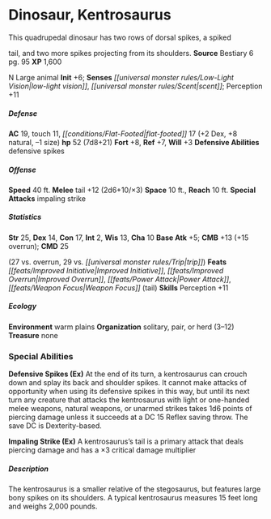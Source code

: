 ﻿---
cssclass: [monsters]
title1: Dinosaur, Kentrosaurus
desc_short: This quadrupedal dinosaur has two rows of dorsal spikes, a spikedtail,
  and two more spikes projecting from its shoulders.
title2: Kentrosaurus
CR: 5
sources:
- name: Bestiary 6
  page: 95
  link: http://paizo.com/products/btpy9oge?Pathfinder-Roleplaying-Game-Bestiary-6-Hardcover
XP: 1600
alignment: N
size: Large
type: animal
initiative:
  bonus: 6
senses:
  low-light vision: true
  scent: true
AC:
  AC: 19
  touch: 11
  flat_footed: 17
  components:
    dex: 2
    natural: 8
    size: -1
HP:
  HP: 52
  long: 7d8+21
saves:
  fort: 8
  ref: 7
  will: 3
defensive_abilities:
- defensive spikes
speeds:
  base: 40
attacks:
  melee:
  - - text: tail +12 (2d6+10/×3)
      entries:
      - - damage: 2d6+10
          crit_multiplier: 3
      attack: tail
      bonus:
      - 12
  special:
  - impaling strike
space: 10
reach: 10
ability_scores:
  STR: 25
  DEX: 14
  CON: 17
  INT: 2
  WIS: 13
  CHA: 10
BAB: 5
CMB: 13
CMB_other: +15 overrun
CMD: 25
CMD_other: 27 vs. overrun, 29 vs. trip
feats:
- name: Improved Initiative
- name: Improved Overrun
- name: Power Attack
- name: Weapon Focus (tail)
skills:
  Perception: 11
ecology:
  environment: warm plains
  organization: solitary, pair, or herd (3-12)
  treasure_type: none
special_abilities:
  Defensive Spikes (Ex): At the end of its turn, a kentrosaurus can crouch down and
    splay its back and shoulder spikes. It cannot make attacks of opportunity when
    using its defensive spikes in this way, but until its next turn any creature that
    attacks the kentrosaurus with light or one-handed melee weapons, natural weapons,
    or unarmed strikes takes 1d6 points of piercing damage unless it succeeds at a
    DC 15 Reflex saving throw. The save DC is Dexterity-based.
  Impaling Strike (Ex): A kentrosaurus's tail is a primary attack that deals piercing
    damage and has a ×3 critical damage multiplier
desc_long: The kentrosaurus is a smaller relative of the stegosaurus, but features
  large bony spikes on its shoulders. A typical kentrosaurus measures 15 feet long
  and weighs 2,000 pounds.

---

# Dinosaur, Kentrosaurus
This quadrupedal dinosaur has two rows of dorsal spikes, a spiked

tail, and two more spikes projecting from its shoulders.
**Source** Bestiary 6 pg. 95
**XP** 1,600

N Large animal
**Init** +6; **Senses** _[[universal monster rules/Low-Light Vision|low-light vision]]_, _[[universal monster rules/Scent|scent]]_; Perception +11

##### Defense

**AC** 19, touch 11, _[[conditions/Flat-Footed|flat-footed]]_ 17 (+2 Dex, +8 natural, –1 size)
**hp** 52 (7d8+21)
**Fort** +8, **Ref** +7, **Will** +3
**Defensive Abilities** defensive spikes

##### Offense
**Speed** 40 ft.
**Melee** tail +12 (2d6+10/×3)
**Space** 10 ft., **Reach** 10 ft.
**Special Attacks** impaling strike

##### Statistics
**Str** 25, **Dex** 14, **Con** 17, **Int** 2, **Wis** 13, **Cha** 10
**Base Atk** +5; **CMB** +13 (+15 overrun); **CMD** 25

(27 vs. overrun, 29 vs. _[[universal monster rules/Trip|trip]]_)
**Feats** _[[feats/Improved Initiative|Improved Initiative]]_, _[[feats/Improved Overrun|Improved Overrun]]_, _[[feats/Power Attack|Power Attack]]_, _[[feats/Weapon Focus|Weapon Focus]]_ (tail)
**Skills** Perception +11

##### Ecology

**Environment** warm plains
**Organization** solitary, pair, or herd (3–12)
**Treasure** none

### Special Abilities

**Defensive Spikes (Ex)** At the end of its turn, a kentrosaurus can crouch down and splay its back and shoulder spikes. It cannot make attacks of opportunity when using its defensive spikes in this way, but until its next turn any creature that attacks the kentrosaurus with light or one-handed melee weapons, natural weapons, or unarmed strikes takes 1d6 points of piercing damage unless it succeeds at a DC 15 Reflex saving throw. The save DC is Dexterity-based.

**Impaling Strike (Ex)** A kentrosaurus’s tail is a primary attack that deals piercing damage and has a ×3 critical damage multiplier

##### Description

The kentrosaurus is a smaller relative of the stegosaurus, but features large bony spikes on its shoulders. A typical kentrosaurus measures 15 feet long and weighs 2,000 pounds.